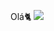 Olá🐈
![](https://www.worldanimalprotection.org.br/cdn-cgi/image/fit=cover,width=1280/siteassets/article/aylin-cobanoglu-jfb25kqsf-m-unsplash.jpg)
